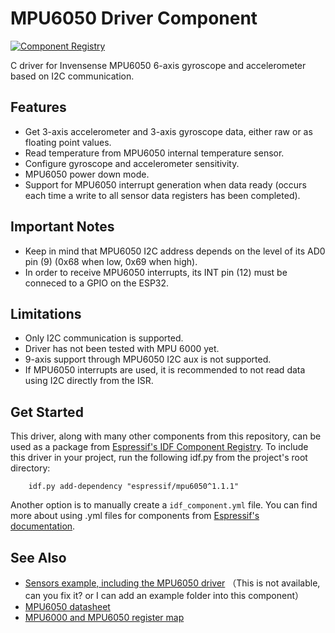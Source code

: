 # MPU6050 Driver Component

[![Component Registry](https://components.espressif.com/components/espressif/mpu6050/badge.svg)](https://components.espressif.com/components/espressif/mpu6050)

C driver for Invensense MPU6050 6-axis gyroscope and accelerometer based on I2C communication.

## Features

- Get 3-axis accelerometer and 3-axis gyroscope data, either raw or as floating point values. 
- Read temperature from MPU6050 internal temperature sensor.
- Configure gyroscope and accelerometer sensitivity.
- MPU6050 power down mode.
- Support for MPU6050 interrupt generation when data ready (occurs each time a write to all sensor data registers has been completed).  

## Important Notes

- Keep in mind that MPU6050 I2C address depends on the level of its AD0 pin (9) (0x68 when low, 0x69 when high).
- In order to receive MPU6050 interrupts, its INT pin (12) must be conneced to a GPIO on the ESP32. 

## Limitations

- Only I2C communication is supported.
- Driver has not been tested with MPU 6000 yet.
- 9-axis support through MPU6050 I2C aux is not supported.
- If MPU6050 interrupts are used, it is recommended to not read data using I2C directly from the ISR. 

## Get Started

This driver, along with many other components from this repository, can be used as a package from [Espressif's IDF Component Registry](https://components.espressif.com). To include this driver in your project, run the following idf.py from the project's root directory:

```
    idf.py add-dependency "espressif/mpu6050^1.1.1"
```

Another option is to manually create a `idf_component.yml` file. You can find more about using .yml files for components from [Espressif's documentation](https://docs.espressif.com/projects/esp-idf/en/latest/esp32/api-guides/tools/idf-component-manager.html).

## See Also
* [Sensors example, including the MPU6050 driver](https://github.com/espressif/esp-bsp/tree/master/examples/sensors_example)  （This is not available, can you fix it? or I can add an example folder into this component）
* [MPU6050 datasheet](https://invensense.tdk.com/wp-content/uploads/2015/02/MPU-6000-Datasheet1.pdf)
* [MPU6000 and MPU6050 register map](https://invensense.tdk.com/wp-content/uploads/2015/02/MPU-6000-Register-Map1.pdf)
